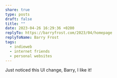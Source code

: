```yaml
---
share: true
type: posts
draft: false
title: ""
date: 2023-04-26 16:29:36 +0200
replyTo: https://barryfrost.com/2023/04/homepage
replyToName: Barry Frost
tags:
  - indieweb
  - internet friends
  - personal websites
---
```


Just noticed this UI change, Barry, I like it!
